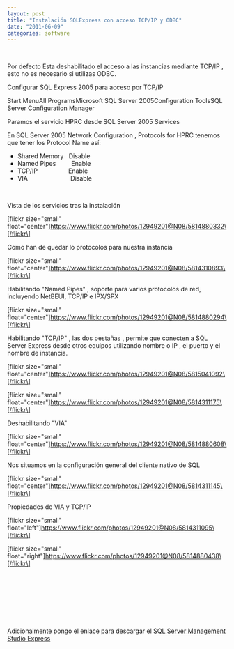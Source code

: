 ```yaml
---
layout: post
title: "Instalación SQLExpress con acceso TCP/IP y ODBC"
date: "2011-06-09"
categories: software
---
```


 

Por defecto Esta deshabilitado el acceso a las instancias mediante TCP/IP ,  esto no es necesario si utilizas ODBC.

Configurar SQL Express 2005 para acceso por TCP/IP

Start MenuAll ProgramsMicrosoft SQL Server 2005Configuration ToolsSQL Server Configuration Manager

Paramos el servicio HPRC desde SQL Server 2005 Services

En SQL Server 2005 Network Configuration , Protocols for HPRC tenemos que tener los Protocol Name así:

- Shared Memory   Disable
- Named Pipes         Enable
- TCP/IP                  Enable
- VIA                         Disable

 

Vista de los servicios tras la instalación

\[flickr size="small" float="center"\]https://www.flickr.com/photos/12949201@N08/5814880332\[/flickr\]

Como han de quedar lo protocolos para nuestra instancia

\[flickr size="small" float="center"\]https://www.flickr.com/photos/12949201@N08/5814310893\[/flickr\]

Habilitando "Named Pipes" , soporte para varios protocolos de red, incluyendo NetBEUI, TCP/IP e IPX/SPX

\[flickr size="small" float="center"\]https://www.flickr.com/photos/12949201@N08/5814880294\[/flickr\]

Habilitando "TCP/IP" , las dos pestañas , permite que conecten a SQL Server Express desde otros equipos utilizando nombre o IP , el puerto y el nombre de instancia.

\[flickr size="small" float="center"\]https://www.flickr.com/photos/12949201@N08/5815041092\[/flickr\]

\[flickr size="small" float="center"\]https://www.flickr.com/photos/12949201@N08/5814311175\[/flickr\]

Deshabilitando "VIA"

\[flickr size="small" float="center"\]https://www.flickr.com/photos/12949201@N08/5814880608\[/flickr\]

Nos situamos en la configuración general del cliente nativo de SQL

\[flickr size="small" float="center"\]https://www.flickr.com/photos/12949201@N08/5814311145\[/flickr\]

Propiedades de VIA y TCP/IP

\[flickr size="small" float="left"\]https://www.flickr.com/photos/12949201@N08/5814311095\[/flickr\]

\[flickr size="small" float="right"\]https://www.flickr.com/photos/12949201@N08/5814880438\[/flickr\]

 

 

 

 

Adicionalmente pongo el enlace para descargar el [SQL Server Management Studio Express](https://www.microsoft.com/downloads/en/details.aspx?familyid=c243a5ae-4bd1-4e3d-94b8-5a0f62bf7796&displaylang=en "SQL Server Management Studio Express")
